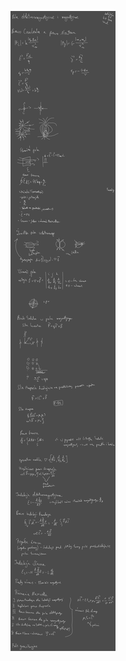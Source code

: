 ![Drawing 2023-04-04 13.11.47.excalidraw](/Notatki/Semestr%202/Fizyka%201.1A/Wyk%C5%82ady/Wyk%C5%82ad%206/Drawing%202023-04-04%2013.11.47.excalidraw.svg)